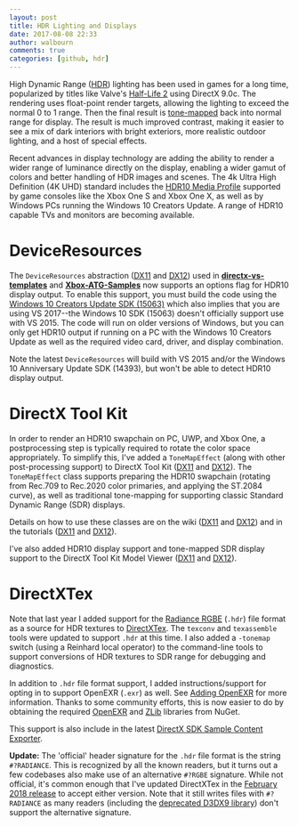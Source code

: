 ```yaml
---
layout: post
title: HDR Lighting and Displays
date: 2017-08-08 22:33
author: walbourn
comments: true
categories: [github, hdr]
---
```

High Dynamic Range (<a href="https://en.wikipedia.org/wiki/High-dynamic-range_imaging">HDR</a>) lighting has been used in games for a long time, popularized by titles like Valve's <a href="https://en.wikipedia.org/wiki/Half-Life_2">Half-Life 2</a> using DirectX 9.0c. The rendering uses float-point render targets, allowing the lighting to exceed the normal 0 to 1 range. Then the final result is <a href="https://en.wikipedia.org/wiki/Tone_mapping">tone-mapped</a> back into normal range for display. The result is much improved contrast, making it easier to see a mix of dark interiors with bright exteriors, more realistic outdoor lighting, and a host of special effects.
<!--more-->

Recent advances in display technology are adding the ability to render a wider range of luminance directly on the display, enabling a wider gamut of colors and better handling of HDR images and scenes. The 4k Ultra High Definition (4K UHD) standard includes the <a href="https://en.wikipedia.org/wiki/High-dynamic-range_video#HDR10">HDR10 Media Profile</a> supported by game consoles like the Xbox One S and Xbox One X, as well as by Windows PCs running the Windows 10 Creators Update. A range of HDR10 capable TVs and monitors are becoming available.

<h1>DeviceResources</h1>

The <code>DeviceResources</code> abstraction (<a href="https://github.com/Microsoft/DirectXTK/wiki/DeviceResources">DX11</a> and <a href="https://github.com/Microsoft/DirectXTK12/wiki/DeviceResources">DX12</a>) used in <a href="https://github.com/walbourn/directx-vs-templates"><strong>directx-vs-templates</strong></a> and <a href="https://github.com/Microsoft/Xbox-ATG-Samples"><strong>Xbox-ATG-Samples</strong></a> now supports an options flag for HDR10 display output. To enable this support, you must build the code using the <a href="https://walbourn.github.io/windows-10-creators-update-sdk/">Windows 10 Creators Update SDK (15063)</a> which also implies that you are using VS 2017--the Windows 10 SDK (15063) doesn't officially support use with VS 2015. The code will run on older versions of Windows, but you can only get HDR10 output if running on a PC with the Windows 10 Creators Update as well as the required video card, driver, and display combination.

Note the latest <code>DeviceResources</code> will build with VS 2015 and/or the Windows 10 Anniversary Update SDK (14393), but won't be able to detect HDR10 display output.

<h1>DirectX Tool Kit</h1>

In order to render an HDR10 swapchain on PC, UWP, and Xbox One, a postprocessing step is typically required to rotate the color space appropriately. To simplify this, I've added a <code>ToneMapEffect</code> (along with other post-processing support) to DirectX Tool Kit (<a href="https://github.com/Microsoft/DirectXTK/releases">DX11</a> and <a href="https://github.com/Microsoft/DirectXTK12/releases">DX12</a>). The <code>ToneMapEffect</code> class supports preparing the HDR10 swapchain (rotating from Rec.709 to Rec.2020 color primaries, and applying the ST.2084 curve), as well as traditional tone-mapping for supporting classic Standard Dynamic Range (SDR) displays.

Details on how to use these classes are on the wiki (<a href="https://github.com/Microsoft/DirectXTK/wiki/PostProcess">DX11</a> and <a href="https://github.com/Microsoft/DirectXTK12/wiki/PostProcess">DX12</a>) and in the tutorials (<a href="https://github.com/Microsoft/DirectXTK/wiki/Using-HDR-rendering">DX11</a> and <a href="https://github.com/Microsoft/DirectXTK12/wiki/Using-HDR-rendering">DX12</a>).

I've also added HDR10 display support and tone-mapped SDR display support to the DirectX Tool Kit Model Viewer (<a href="https://github.com/walbourn/directxtkmodelviewer/releases">DX11</a> and <a href="https://github.com/walbourn/directxtk12modelviewer/releases">DX12</a>).

<h1>DirectXTex</h1>

Note that last year I added support for the <a href="https://en.wikipedia.org/wiki/RGBE_image_format">Radiance RGBE</a> (<code>.hdr</code>) file format as a source for HDR textures to <a href="https://github.com/Microsoft/DirectXTex/releases">DirectXTex</a>. The ``texconv`` and ``texassemble`` tools were updated to support <code>.hdr</code> at this time. I also added a <code>-tonemap</code> switch (using a Reinhard local operator) to the command-line tools to support conversions of HDR textures to SDR range for debugging and diagnostics.

In addition to <code>.hdr</code> file format support, I added instructions/support for opting in to support OpenEXR (<code>.exr</code>) as well. See <a href="https://github.com/Microsoft/DirectXTex/wiki/Adding-OpenEXR">Adding OpenEXR</a> for more information. Thanks to some community efforts, this is now easier to do by obtaining the required <a href="http://openexr.com/">OpenEXR</a> and <a href="http://zlib.net/">ZLib</a> libraries from NuGet.

This support is also include in the latest <a href="https://github.com/walbourn/contentexporter/releases">DirectX SDK Sample Content Exporter</a>.

<strong>Update:</strong> The 'official' header signature for the <code>.hdr</code> file format is the string <code>#?RADIANCE</code>. This is recognized by all the known readers, but it turns out a few codebases also make use of an alternative <code>#?RGBE</code> signature. While not official, it's common enough that I've updated DirectXTex in the <a href="https://github.com/Microsoft/DirectXTex/releases">February 2018 release</a> to accept either version. Note that it still writes files with <code>#?RADIANCE</code> as many readers (including the <a href="https://docs.microsoft.com/en-us/windows/desktop/directx-sdk--august-2009-">deprecated D3DX9 library</a>) don't support the alternative signature.
